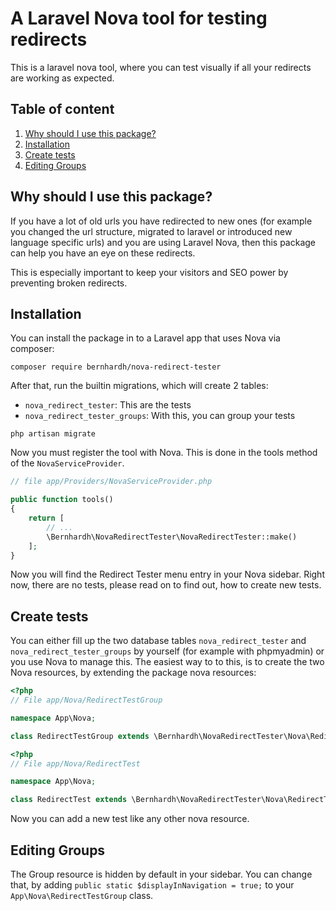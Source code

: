 # A Laravel Nova tool for testing redirects

This is a laravel nova tool, where you can test visually if all your redirects are working as expected. 

## Table of content
1. [Why should I use this package?](#why-should-i-use-this-package)
2. [Installation](#installation)
3. [Create tests](#create-tests)
4. [Editing Groups](#editing-groups)

## Why should I use this package?

If you have a lot of old urls you have redirected to new ones (for example you changed the url structure, migrated to laravel or introduced new language specific urls) and you are using Laravel Nova, then this package can help you have an eye on these redirects.

This is especially important to keep your visitors and SEO power by preventing broken redirects.

## Installation

You can install the package in to a Laravel app that uses Nova via composer:

```
composer require bernhardh/nova-redirect-tester
```

After that, run the builtin migrations, which will create 2 tables:

- `nova_redirect_tester`: This are the tests
- `nova_redirect_tester_groups`: With this, you can group your tests

```
php artisan migrate
```

Now you must register the tool with Nova. This is done in the tools method of the `NovaServiceProvider`.

```php
// file app/Providers/NovaServiceProvider.php

public function tools()
{
    return [
        // ...
        \Bernhardh\NovaRedirectTester\NovaRedirectTester::make()
    ];
}
```

Now you will find the Redirect Tester menu entry in your Nova sidebar. Right now, there are no tests, please read on to find out, how to create new tests.

## Create tests

You can either fill up the two database tables `nova_redirect_tester` and `nova_redirect_tester_groups` by yourself (for example with phpmyadmin) or you use Nova to manage this. The easiest way to to this, is to create the two Nova resources, by extending the package nova resources:

```php
<?php
// File app/Nova/RedirectTestGroup

namespace App\Nova;

class RedirectTestGroup extends \Bernhardh\NovaRedirectTester\Nova\RedirectTestGroup {}
```

```php
<?php
// File app/Nova/RedirectTest

namespace App\Nova;

class RedirectTest extends \Bernhardh\NovaRedirectTester\Nova\RedirectTest {}
```

Now you can add a new test like any other nova resource. 

## Editing Groups

The Group resource is hidden by default in your sidebar. You can change that, by adding `public static $displayInNavigation = true;` to your `App\Nova\RedirectTestGroup` class.
